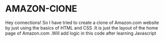 # AMAZON-ClONE
Hey connections! So I have tried to create a clone of Amazon.com website by just using the basics of HTML and CSS .It is just the layout of the home page of Amazon.com .Will add logic in this code after learning Javascript

